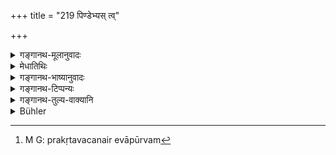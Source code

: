 +++
title = "219 पिण्डेभ्यस् त्व्"

+++

<details><summary>गङ्गानथ-मूलानुवादः</summary>

Having, in due order of sequence, taken very small portions out of the halls, he shall first feed those same seated Brāhmaṇas with them, in accordance with role.—(219).
</details>

<details><summary>मेधातिथिः</summary>

अत्यन्त्**आल्पिका** **मात्रा** अवयवो भागस् तम् एव । यो ब्राह्मणो ऽयं पितरम् उद्दिश्य उपवेशितः, तदीयात् पिण्डात् किंचिन्मात्रं स एवाशयितव्यः । **अनुपूर्वश** इत्य् उक्तार्थम् । इह तच्छब्दात् प्रकृतपरामर्शकाद् अग्न्यभाव इत्य् अत्र न प्रकृतवचनम् । पूर्वम्[^३८६] अन्यस्माद् अदनीयात् ॥ ३.२०९ ॥


[^३८६]:
     M G: prakṛtavacanair evāpūrvam
</details>

<details><summary>गङ्गानथ-भाष्यानुवादः</summary>

Extremely small portions—parts of the ball offered to the Father should be made to be eaten by the Brāhmaṇa who has been previously seated in honour of the Father.

‘*In due order of sequence*’;—the meaning of this has been already explained.

The pronoun ‘those’ refers to those mentiond in the present context; and, it is in view of this that, in 212, our author has not thought it necessary to specify the Brāhmaṇa as the one thus mentioned.

‘*Frst*’—*i.e*., before every other kind of food.—(219).
</details>

<details><summary>गङ्गानथ-टिप्पन्यः</summary>

‘*Vidhivat*’—‘Giving to the Brāhmaṇa invited in honour of the Father a piece out of the Ball offered to the Father, and so forth’ (Kullūka);—‘after they have sipped water, and so forth’ (Nārāyaṇa).

“Nandana inserts here verse 223 and states that it is explanatory of the term ‘according to rule.’”—Buhler.

This verse is quoted in *Śrāddhakriyākaumudī* (p. 326);—and in *Hemādri* (Śrāddha, p. 1476).
</details>

<details><summary>गङ्गानथ-तुल्य-वाक्यानि</summary>

*Matsya-Purāṇa* (quoted in *Caturvarga-cintāmaṇi-*Śrāddha, p.
24-76).—‘Having taken, in due order, portions out of the balls, the man shall, with due care, have them eaten by those same Brāhmaṇas. Having at first placed in their hands the pavitra-kuśa along with water and sesamum, he shall offer the portions of the balls, saying
*svadhaiṣāmastu*.’
</details>

<details><summary>Bühler</summary>

219	But taking successively very small portions from the cakes, he shall make those seated Brahmana eat them, in accordance with the rule, before (their dinner).
</details>
